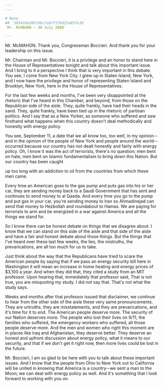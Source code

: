 ```yaml
---
---

# None
## `305418a26b7d6c7ab7f176d15a85fe3b`
`Mr. McMAHON — 30 July 2009`

---
```



Mr. McMAHON. Thank you, Congressman Boccieri. And thank you for your 
leadership on this issue.

Mr. Chairman and Mr. Boccieri, it is a privilege and an honor to 
stand here in the House of Representatives tonight and talk about this 
important issue. And I bring to it a perspective I think that is very 
important in this debate. You see, I come from New York City. I grew up 
in Staten Island, New York, and I now have the privilege and honor of 
representing Staten Island and Brooklyn, New York, here in the House of 
Representatives.

For the last few weeks and months, I've been very disappointed at the 
rhetoric that I've heard in this Chamber, and beyond, from those on the 
Republican side of the aisle. They, quite frankly, have had their heads 
in the sand. They, quite frankly, have been tied up in the rhetoric of 
partisan politics. And I say that as a New Yorker, as someone who 
suffered and saw firsthand what happens when this country doesn't deal 
methodically and honestly with energy policy.

You see, September 11, a date that we all know too, too well, in my 
opinion--and in the opinion of the people of New York and people around 
the world--occurred because our country has not dealt honestly and 
fairly with energy policy. Oh, I know it was the act of terrorists, 
there's no question; men bent on hate, men bent on Islamic 
fundamentalism to bring down this Nation. But our country has been 
caught


up too long with an addiction to oil from the countries from which 
these men came.

Every time an American goes to the gas pump and puts gas into his or 
her car, they are sending money back to a Saudi Government that has 
sent and continues to send money to al Qaeda. And every time you go to 
the pump and put gas in your car, you're sending money to Iran so 
Ahmadinejad can send that money to Hezbollah and roundabout to Hamas. 
We are paying for terrorists to arm and be energized in a war against 
America and all the things we stand for.

So I know there can be honest debate on things that we disagree 
about. I know that we can stand on this side of the aisle and that side 
of the aisle and have a fair and honest debate about those things. But 
the things that I've heard over these last few weeks, the lies, the 
mistruths, the prevarications, are all too much for us to take.

Just think about the way that the Republicans have tried to scare the 
American people by saying that if we pass an energy security bill here 
in Washington it will mean an increase in home heating and energy 
prices of $3,100 a year. And when they did that, they cited a study 
from an MIT professor. Upon hearing that, immediately that professor 
said, That is not true, you are misquoting my study. I did not say 
that. That's not what the study says.

Weeks and months after that professor issued that disclaimer, we 
continue to hear from the other side of the aisle these very same 
pronouncements. They are untruths, they are misstatements, and they are 
prevarications, and it's time for it to end. The American people 
deserve more. The security of our Nation deserves more. The people who 
lost their lives on 9/11, the families who suffered, the emergency 
workers who suffered, all those people deserve more. And the men and 
women who right this moment are in places like Iraq and Afghanistan, 
they deserve better. They deserve an honest and upfront discussion 
about energy policy, what it means to our security, and that if we 
don't get it right now, then more lives could be lost in the future.

Mr. Boccieri, I am so glad to be here with you to talk about these 
important issues. And I know that the people from Ohio to New York out 
to California will be united in knowing that America is a country--we 
sent a man to the Moon; we can deal with energy policy as well. And 
it's something that I look forward to working with you on.